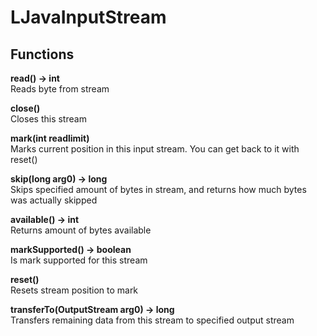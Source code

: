 # LJavaInputStream
## Functions
**read() -> int**\
Reads byte from stream

**close()**\
Closes this stream

**mark(int readlimit)**\
Marks current position in this input stream. You can get back to it with reset()

**skip(long arg0) -> long**\
Skips specified amount of bytes in stream, and returns how much bytes was actually skipped

**available() -> int**\
Returns amount of bytes available

**markSupported() -> boolean**\
Is mark supported for this stream

**reset()**\
Resets stream position to mark

**transferTo(OutputStream arg0) -> long**\
Transfers remaining data from this stream to specified output stream